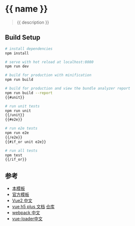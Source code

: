 # {{ name }}

> {{ description }}

## Build Setup

``` bash
# install dependencies
npm install

# serve with hot reload at localhost:8080
npm run dev

# build for production with minification
npm run build

# build for production and view the bundle analyzer report
npm run build --report
{{#unit}}

# run unit tests
npm run unit
{{/unit}}
{{#e2e}}

# run e2e tests
npm run e2e
{{/e2e}}
{{#if_or unit e2e}}

# run all tests
npm test
{{/if_or}}
```

## 参考
- [本模板](https://github.com/232003894/vue-webpack-pages)
- [官方模板](http://vuejs-templates.github.io/webpack)
- [Vue2 中文](https://cn.vuejs.org/v2/guide/index.html)
- [vue h5 plus 文档](https://232003894.github.io/vueh5plus/index.html)  [仓库](https://github.com/232003894/vueh5plus) 
- [webpack 中文](https://doc.webpack-china.org/concepts/)
- [vue-loader中文](https://vue-loader.vuejs.org/zh-cn/)

